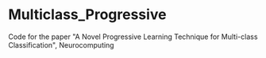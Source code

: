 # Multiclass_Progressive
Code for the paper "A Novel Progressive Learning Technique for Multi-class Classification", Neurocomputing
